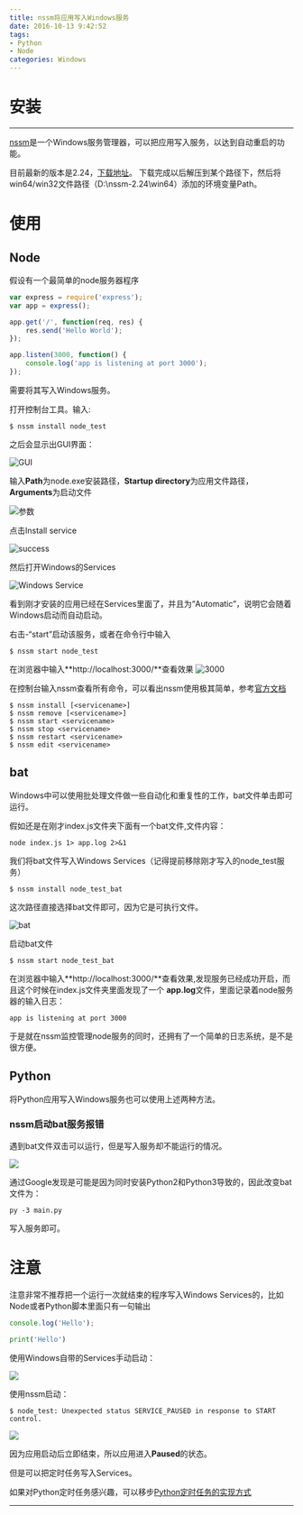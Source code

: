 ```yaml
---
title: nssm将应用写入Windows服务
date: 2016-10-13 9:42:52
tags: 
- Python
- Node
categories: Windows
---
```

# 安装 
---

[nssm](http://nssm.cc/)是一个Windows服务管理器，可以把应用写入服务，以达到自动重启的功能。

目前最新的版本是2.24，[下载地址](http://nssm.cc/download)。 下载完成以后解压到某个路径下，然后将win64/win32文件路径（D:\nssm-2.24\win64）添加的环境变量Path。
<!-- more -->
# 使用

## Node

假设有一个最简单的node服务器程序
```JavaScript
var express = require('express');
var app = express();

app.get('/', function(req, res) {
	res.send('Hello World');
});

app.listen(3000, function() {
	console.log('app is listening at port 3000');
});
```
需要将其写入Windows服务。


打开控制台工具。输入:
```
$ nssm install node_test
```
之后会显示出GUI界面：

![GUI](http://i1.piimg.com/567571/bae4d79ec7252de9.png)

输入**Path**为node.exe安装路径，**Startup directory**为应用文件路径，**Arguments**为启动文件

![参数](http://i1.piimg.com/567571/f75d03875221178c.png)

点击Install service

![success](http://p1.bqimg.com/567571/92475175737060e3.png)

然后打开Windows的Services

![Windows Service](http://p1.bqimg.com/567571/b47f06fe33d04914.png)

看到刚才安装的应用已经在Services里面了，并且为“Automatic”，说明它会随着Windows启动而自动启动。

右击-“start”启动该服务，或者在命令行中输入

```
$ nssm start node_test
```

在浏览器中输入**http://localhost:3000/**查看效果
![3000](http://i1.piimg.com/567571/527e0e7fe0357a2e.png)

在控制台输入nssm查看所有命令，可以看出nssm使用极其简单，参考[官方文档](http://nssm.cc/usage)
```
$ nssm install [<servicename>]
$ nssm remove [<servicename>]
$ nssm start <servicename>
$ nssm stop <servicename>
$ nssm restart <servicename>
$ nssm edit <servicename>
```

## bat

Windows中可以使用批处理文件做一些自动化和重复性的工作，bat文件单击即可运行。

假如还是在刚才index.js文件夹下面有一个bat文件,文件内容：
```
node index.js 1> app.log 2>&1
```

我们将bat文件写入Windows Services（记得提前移除刚才写入的node_test服务）
```
$ nssm install node_test_bat
```
这次路径直接选择bat文件即可，因为它是可执行文件。

![bat](http://p1.bpimg.com/567571/13de8c2c5d5396a2.png)

启动bat文件

```
$ nssm start node_test_bat
```
在浏览器中输入**http://localhost:3000/**查看效果,发现服务已经成功开启，而且这个时候在index.js文件夹里面发现了一个
**app.log**文件，里面记录着node服务器的输入日志：
```
app is listening at port 3000
```
于是就在nssm监控管理node服务的同时，还拥有了一个简单的日志系统，是不是很方便。

## Python

将Python应用写入Windows服务也可以使用上述两种方法。

### nssm启动bat服务报错

遇到bat文件双击可以运行，但是写入服务却不能运行的情况。

![](http://p1.bqimg.com/567571/311affdfb01653db.png)

通过Google发现是可能是因为同时安装Python2和Python3导致的，因此改变bat文件为：


```
py -3 main.py
```

写入服务即可。


# 注意

注意非常不推荐把一个运行一次就结束的程序写入Windows Services的，比如Node或者Python脚本里面只有一句输出
```JavaScript
console.log('Hello');
```

```Python
print('Hello')
```
使用Windows自带的Services手动启动：

![](http://p1.bpimg.com/567571/15d4d4abfb4ebb47.png)

使用nssm启动：
```
$ node_test: Unexpected status SERVICE_PAUSED in response to START control.
```
![](http://p1.bpimg.com/567571/b2fb46ada936946f.png)

因为应用启动后立即结束，所以应用进入**Paused**的状态。

但是可以把定时任务写入Services。

如果对Python定时任务感兴趣，可以移步[Python定时任务的实现方式](http://www.lz5z.com/Python%E5%AE%9A%E6%97%B6%E4%BB%BB%E5%8A%A1%E7%9A%84%E5%AE%9E%E7%8E%B0%E6%96%B9%E5%BC%8F/)

---

